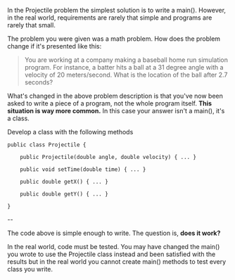 In the Projectile problem the simplest solution is to write a main(). However, in the real world, requirements are rarely that simple and programs are rarely that small. 

The problem you were given was a math problem. How does the problem change if it's presented like this:

>You are working at a company making a baseball home run simulation program. For instance, a batter hits a ball at a 31 degree angle with a velocity of 20 meters/second. What is the location of the ball after 2.7 seconds?

What's changed in the above problem description is that you've now been asked to write a piece of a program, not the whole program itself. **This situation is way more common.** In this case your answer isn't a main(), it's a class.

Develop a class with the following methods

    public class Projectile {

	    public Projectile(double angle, double velocity) { ... }
	
	    public void setTime(double time) { ... }
	
	    public double getX() { ... }
	
	    public double getY() { ... }
	
    }
    
--

The code above is simple enough to write. The question is, **does it work?**

In the real world, code must be tested. You may have changed the main() you wrote to use the Projectile class instead and been satisfied with the results but in the real world you cannot create main() methods to test every class you write. 


    

